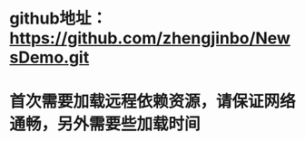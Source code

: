 # github地址： https://github.com/zhengjinbo/NewsDemo.git
# 首次需要加载远程依赖资源，请保证网络通畅，另外需要些加载时间
#
#
#
#
#
#
#
#
#
#
#
#
#
#
#